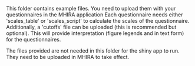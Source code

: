 This folder contains example files. 
You need to upload them with your questionnaires in the MHIRA application
Each questionnaire needs either 'scales_table' or 'scales_script' to calculate the scales of the questionnaire.
Additionally, a 'cutoffs' file can be uploaded (this is recommended but optional). This will provide interpretation (figure legends and in text form) for the questionnaires.

The files provided are not needed in this folder for the shiny app to run. 
They need to be uploaded in MHIRA to take effect. 